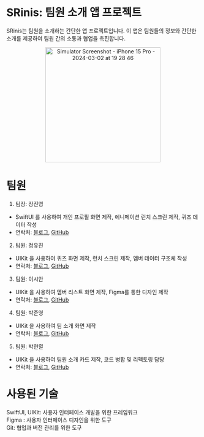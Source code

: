 # SRinis: 팀원 소개 앱 프로젝트
SRinis는 팀원을 소개하는 간단한 앱 프로젝트입니다. 이 앱은 팀원들의 정보와 간단한 소개를 제공하여 팀원 간의 소통과 협업을 촉진합니다.
<p align="center">
<img src="https://github.com/devpark435/SRinis/assets/112539563/9a7ce456-5193-452a-80bd-bf6608070dd8" alt="Simulator Screenshot - iPhone 15 Pro - 2024-03-02 at 19 28 46" width="300">
</p>

# 팀원
1. 팀장: 장진영</br>
- SwiftUI 를 사용하여 개인 프로필 화면 제작, 에니메이션 런치 스크린 제작, 퀴즈 데이터 작성
- 연락처: <a href="https://velog.io/@mgynsz/posts">블로그</a>, <a href="https://github.com/mgynsz">GitHub</a>
2. 팀원: 정유진</br>
- UIKit 을 사용하여 퀴즈 화면 제작, 런치 스크린 제작, 멤버 데이터 구조체 작성
- 연락처: <a href="https://yujjne.tistory.com">블로그</a>, <a href="https://github.com/yyujnn">GitHub</a>
3. 팀원: 이시안</br>
- UIKit 을 사용하여 멤버 리스트 화면 제작, Figma를 통한 디자인 제작
- 연락처: <a href="https://velog.io/@macaroner/posts">블로그</a>, <a href="https://github.com/DDattj">GitHub</a>
4. 팀원: 박준영</br>
- UIKit 을 사용하여 팀 소개 화면 제작
- 연락처: <a href="https://stayjun.tistory.com/">블로그</a>, <a href="https://github.com/Neo-agnes">GitHub</a>
5. 팀원: 박현렬</br>
- UIKit 을 사용하여 팀원 소개 카드 제작, 코드 병합 및 리펙토링 담당
- 연락처: <a href="https://velog.io/@devpark435/posts">블로그</a>, <a href="https://github.com/devpark435">GitHub</a>

# 사용된 기술
SwiftUI, UIKit: 사용자 인터페이스 개발을 위한 프레임워크 </br>
Figma : 사용자 인터페이스 디자인을 위한 도구 </br>
Git: 협업과 버전 관리를 위한 도구 </br>
